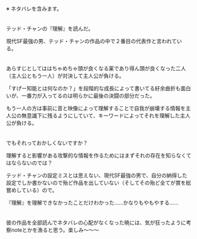 ※ ネタバレを含みます。
<br>
<br>
<br>
テッド・チャンの『理解』を読んだ。

現代SF最強の男、テッド・チャンの作品の中で２番目の代表作と言われている。
<br>
<br>
<br>
あらすじとしてははちゃめちゃ頭が良くなる薬であり得ん頭が良くなった二人（主人公ともう一人）が対決して主人公が負ける。

「すげー知能とは何なのか？」を段階的な成長によって書いてる紆余曲折も面白いが、一番力が入ってるのは明らかに最後の決闘の部分だった。

もう一人の方は事前に音と映像によって理解することで自我が崩壊する情報を主人公の無意識下に残るようにしていて、キーワードによってそれを理解した主人公が負ける。
<br>
<br>
<br>
でもそれっておかしくないですか？

理解すると影響がある攻撃的な情報を作るためにはまずそれの存在を知らなくてはならないのでは？

テッド・チャンの設定ミスとは思えない、現代SF最強の男で、自分の納得した設定でしか書かないので殆ど作品を出していない（そしてその殆ど全てが賞を総嘗めしている）ので。

『理解』を理解できなかったことだけわかった……かなりもやもやする……
<br>
<br>
<br>
彼の作品を全部読んでネタバレの心配がなくなった暁には、気が狂ったように考察noteとかを漁ると思う。楽しみ～～～

